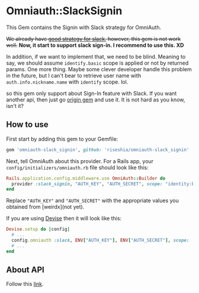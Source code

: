 # Omniauth::SlackSignin

This Gem contains the Signin with Slack strategy for OmniAuth.

~~We already have [good strategy for slack](https://github.com/kmrshntr/omniauth-slack), however, this gem is not work well.~~
**Now, it start to support slack sign-in. I recommend to use this. XD**

In addition, if we want to implement that, we need to be blind. Meaning to say, we should assume `identify.basic` scope is applied or not by returned params. One more thing. Maybe some clever developer handle this problem in the future, but I can't bear to retrieve user name with `auth.info.nickname.name` with `identify` scope. lol.

so this gem only support about Sign-In feature with Slack. If you want another api, then just go [origin gem](https://github.com/kmrshntr/omniauth-slack) and use it. It is not hard as you know, isn't it?

## How to use

First start by adding this gem to your Gemfile:

```ruby
gem 'omniauth-slack_signin', github: 'riseshia/omniauth-slack_signin'
```

Next, tell OmniAuth about this provider. For a Rails app, your `config/initializers/omniauth.rb` file should look like this:

```ruby
Rails.application.config.middleware.use OmniAuth::Builder do
  provider :slack_signin, "AUTH_KEY", "AUTH_SECRET", scope: "identity:basic"
end
```

Replace `"AUTH_KEY"` and `"AUTH_SECRET"` with the appropriate values you obtained from [weirdx](not yet).

If you are using [Devise](https://github.com/plataformatec/devise) then it will look like this:

```ruby
Devise.setup do |config|
  # ...
  config.omniauth :slack, ENV["AUTH_KEY"], ENV["AUTH_SECRET"], scope: 'identity:basic'
  # ...
end
```

## About API

Follow this [link](https://api.slack.com/methods/users.identity).
